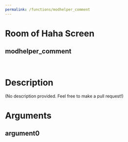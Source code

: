 ```yaml
---
permalink: /functions/modhelper_comment
---
```

# Room of Haha Screen  
## modhelper_comment  
&nbsp;  
# Description  
(No description provided. Feel free to make a pull request!) 
&nbsp;  
# Arguments
## argument0

&nbsp;  


